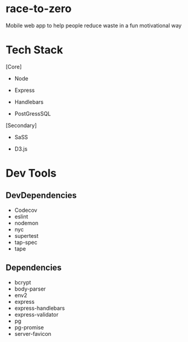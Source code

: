 # race-to-zero
Mobile web app to help people reduce waste in a fun motivational way 


# Tech Stack 

[Core]

- Node 

- Express

- Handlebars

- PostGressSQL 

[Secondary]

- SaSS

- D3.js


# Dev Tools

## DevDependencies
- Codecov 
- eslint 
- nodemon
- nyc 
- supertest
- tap-spec
- tape 

## Dependencies 
- bcrypt
- body-parser 
- env2 
- express 
- express-handlebars
- express-validator 
- pg
- pg-promise 
- server-favicon

